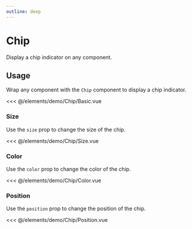 ```yaml
---
outline: deep
---
```


<script setup>
import Basic from './demo/Chip/Basic.vue';
import Size from './demo/Chip/Size.vue';
import Color from './demo/Chip/Color.vue';
import Position from './demo/Chip/Position.vue';
</script>

# Chip

Display a chip indicator on any component.

## Usage

Wrap any component with the `Chip` component to display a chip indicator.

<DemoContainer>
  <Basic/>
</DemoContainer>

<<< @/elements/demo/Chip/Basic.vue

### Size

Use the `size` prop to change the size of the chip.

<DemoContainer>
  <Size/>
</DemoContainer>

<<< @/elements/demo/Chip/Size.vue

### Color

Use the `color` prop to change the color of the chip.

<DemoContainer>
  <Color/>
</DemoContainer>

<<< @/elements/demo/Chip/Color.vue

### Position

Use the `position` prop to change the position of the chip.

<DemoContainer>
<Position/>
</DemoContainer>

<<< @/elements/demo/Chip/Position.vue
